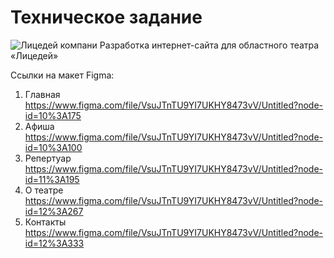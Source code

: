 # Техническое задание
![Лицедей компани](https://i.ibb.co/Kh4b4RT/logo.png)
Разработка интернет-сайта для областного театра «Лицедей»

Ссылки на макет Figma:
1. Главная
https://www.figma.com/file/VsuJTnTU9YI7UKHY8473vV/Untitled?node-id=10%3A175
2. Афиша
https://www.figma.com/file/VsuJTnTU9YI7UKHY8473vV/Untitled?node-id=10%3A100
3. Репертуар
https://www.figma.com/file/VsuJTnTU9YI7UKHY8473vV/Untitled?node-id=11%3A195
4. О театре
https://www.figma.com/file/VsuJTnTU9YI7UKHY8473vV/Untitled?node-id=12%3A267
5. Контакты
https://www.figma.com/file/VsuJTnTU9YI7UKHY8473vV/Untitled?node-id=12%3A333
